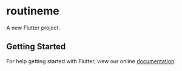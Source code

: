 # routineme

A new Flutter project.

## Getting Started

For help getting started with Flutter, view our online
[documentation](https://flutter.io/).
